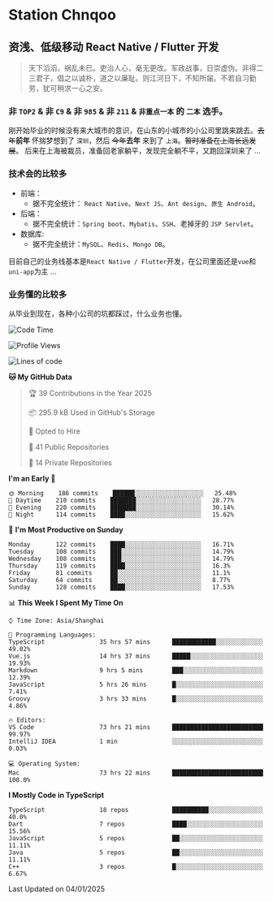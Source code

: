 # Station Chnqoo

## 资浅、低级移动 React Native / Flutter 开发

> 天下滔滔，祸乱未已。吏治人心，毫无更改。军政战事，日崇虚伪。非得二三君子，倡之以诚朴，道之以廉耻。则江河日下，不知所届。不若自习勤劳，犹可稍求一心之安。

### 非 `TOP2` & 非 `C9` & 非 `985` & 非 `211` & `非重点一本` 的 `二本` 选手。

刚开始毕业的时候没有来大城市的意识，在山东的小城市的小公司里跳来跳去。~~去年~~**前年** 怀揣梦想到了 `深圳`，然后 ~~今年~~**去年** 来到了 `上海`。~~暂时准备在上海长远发展~~。
后来在上海被裁员，准备回老家躺平，发现完全躺不平，又跑回深圳来了 ...

### 技术会的比较多

- 前端：
  - 据不完全统计： `React Native`、`Next JS`、`Ant design`、`原生 Android`。
- 后端：
  - 据不完全统计：`Spring boot`、`Mybatis`、`SSH`、老掉牙的 `JSP Servlet`。
- 数据库:
  - 据不完全统计：`MySQL`、`Redis`、`Mongo DB`。

目前自己的业务线基本是`React Native / Flutter`开发，在公司里面还是`vue`和`uni-app`为主 ...

### 业务懂的比较多

从毕业到现在，各种小公司的坑都踩过，什么业务也懂。

<!--START_SECTION:waka-->
![Code Time](http://img.shields.io/badge/Code%20Time-7%2C186%20hrs%2019%20mins-blue)

![Profile Views](http://img.shields.io/badge/Profile%20Views-0-blue)

![Lines of code](https://img.shields.io/badge/From%20Hello%20World%20I%27ve%20Written-490%20Thousand%20lines%20of%20code-blue)

**🐱 My GitHub Data** 

> 🏆 39 Contributions in the Year 2025
 > 
> 📦 295.9 kB Used in GitHub's Storage 
 > 
> 💼 Opted to Hire
 > 
> 📜 41 Public Repositories 
 > 
> 🔑 14 Private Repositories  
 > 
**I'm an Early 🐤** 

```text
🌞 Morning    186 commits    ██████░░░░░░░░░░░░░░░░░░░   25.48% 
🌆 Daytime    210 commits    ███████░░░░░░░░░░░░░░░░░░   28.77% 
🌃 Evening    220 commits    ███████░░░░░░░░░░░░░░░░░░   30.14% 
🌙 Night      114 commits    ████░░░░░░░░░░░░░░░░░░░░░   15.62%

```
📅 **I'm Most Productive on Sunday** 

```text
Monday       122 commits    ████░░░░░░░░░░░░░░░░░░░░░   16.71% 
Tuesday      108 commits    ███░░░░░░░░░░░░░░░░░░░░░░   14.79% 
Wednesday    108 commits    ███░░░░░░░░░░░░░░░░░░░░░░   14.79% 
Thursday     119 commits    ████░░░░░░░░░░░░░░░░░░░░░   16.3% 
Friday       81 commits     ██░░░░░░░░░░░░░░░░░░░░░░░   11.1% 
Saturday     64 commits     ██░░░░░░░░░░░░░░░░░░░░░░░   8.77% 
Sunday       128 commits    ████░░░░░░░░░░░░░░░░░░░░░   17.53%

```


📊 **This Week I Spent My Time On** 

```text
⌚︎ Time Zone: Asia/Shanghai

💬 Programming Languages: 
TypeScript               35 hrs 57 mins      ████████████░░░░░░░░░░░░░   49.02% 
Vue.js                   14 hrs 37 mins      █████░░░░░░░░░░░░░░░░░░░░   19.93% 
Markdown                 9 hrs 5 mins        ███░░░░░░░░░░░░░░░░░░░░░░   12.39% 
JavaScript               5 hrs 26 mins       █░░░░░░░░░░░░░░░░░░░░░░░░   7.41% 
Groovy                   3 hrs 33 mins       █░░░░░░░░░░░░░░░░░░░░░░░░   4.86%

🔥 Editors: 
VS Code                  73 hrs 21 mins      █████████████████████████   99.97% 
IntelliJ IDEA            1 min               ░░░░░░░░░░░░░░░░░░░░░░░░░   0.03%

💻 Operating System: 
Mac                      73 hrs 22 mins      █████████████████████████   100.0%

```

**I Mostly Code in TypeScript** 

```text
TypeScript               18 repos            ██████████░░░░░░░░░░░░░░░   40.0% 
Dart                     7 repos             ████░░░░░░░░░░░░░░░░░░░░░   15.56% 
JavaScript               5 repos             ██░░░░░░░░░░░░░░░░░░░░░░░   11.11% 
Java                     5 repos             ██░░░░░░░░░░░░░░░░░░░░░░░   11.11% 
C++                      3 repos             █░░░░░░░░░░░░░░░░░░░░░░░░   6.67%

```



 Last Updated on 04/01/2025
<!--END_SECTION:waka-->

<!---
ChenqiaoStation/ChenqiaoStation is a ✨ special ✨ repository because its `README.md` (this file) appears on your GitHub profile.
You can click the Preview link to take a look at your changes.
--->
